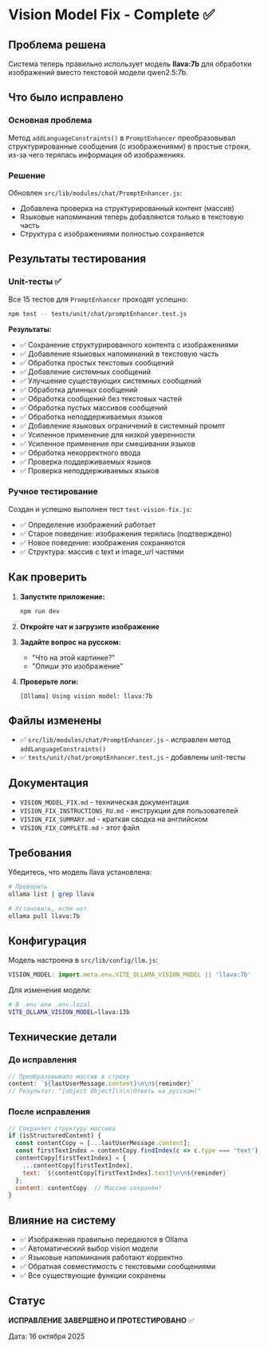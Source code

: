 # Vision Model Fix - Complete ✅

## Проблема решена

Система теперь правильно использует модель **llava:7b** для обработки изображений вместо текстовой модели qwen2.5:7b.

## Что было исправлено

### Основная проблема
Метод `addLanguageConstraints()` в `PromptEnhancer` преобразовывал структурированные сообщения (с изображениями) в простые строки, из-за чего терялась информация об изображениях.

### Решение
Обновлен `src/lib/modules/chat/PromptEnhancer.js`:
- Добавлена проверка на структурированный контент (массив)
- Языковые напоминания теперь добавляются только в текстовую часть
- Структура с изображениями полностью сохраняется

## Результаты тестирования

### Unit-тесты ✅
Все 15 тестов для `PromptEnhancer` проходят успешно:

```bash
npm test -- tests/unit/chat/promptEnhancer.test.js
```

**Результаты:**
- ✅ Сохранение структурированного контента с изображениями
- ✅ Добавление языковых напоминаний в текстовую часть
- ✅ Обработка простых текстовых сообщений
- ✅ Добавление системных сообщений
- ✅ Улучшение существующих системных сообщений
- ✅ Обработка длинных сообщений
- ✅ Обработка сообщений без текстовых частей
- ✅ Обработка пустых массивов сообщений
- ✅ Обработка неподдерживаемых языков
- ✅ Добавление языковых ограничений в системный промпт
- ✅ Усиленное применение для низкой уверенности
- ✅ Усиленное применение при смешивании языков
- ✅ Обработка некорректного ввода
- ✅ Проверка поддерживаемых языков
- ✅ Проверка неподдерживаемых языков

### Ручное тестирование
Создан и успешно выполнен тест `test-vision-fix.js`:
- ✅ Определение изображений работает
- ✅ Старое поведение: изображения терялись (подтверждено)
- ✅ Новое поведение: изображения сохраняются
- ✅ Структура: массив с text и image_url частями

## Как проверить

1. **Запустите приложение:**
   ```bash
   npm run dev
   ```

2. **Откройте чат и загрузите изображение**

3. **Задайте вопрос на русском:**
   - "Что на этой картинке?"
   - "Опиши это изображение"

4. **Проверьте логи:**
   ```
   [Ollama] Using vision model: llava:7b
   ```

## Файлы изменены

- ✅ `src/lib/modules/chat/PromptEnhancer.js` - исправлен метод `addLanguageConstraints()`
- ✅ `tests/unit/chat/promptEnhancer.test.js` - добавлены unit-тесты

## Документация

- `VISION_MODEL_FIX.md` - техническая документация
- `VISION_FIX_INSTRUCTIONS_RU.md` - инструкции для пользователей
- `VISION_FIX_SUMMARY.md` - краткая сводка на английском
- `VISION_FIX_COMPLETE.md` - этот файл

## Требования

Убедитесь, что модель llava установлена:

```bash
# Проверить
ollama list | grep llava

# Установить, если нет
ollama pull llava:7b
```

## Конфигурация

Модель настроена в `src/lib/config/llm.js`:

```javascript
VISION_MODEL: import.meta.env.VITE_OLLAMA_VISION_MODEL || 'llava:7b'
```

Для изменения модели:
```bash
# В .env или .env.local
VITE_OLLAMA_VISION_MODEL=llava:13b
```

## Технические детали

### До исправления
```javascript
// Преобразовывало массив в строку
content: `${lastUserMessage.content}\n\n${reminder}`
// Результат: "[object Object]\n\n(Ответь на русском)"
```

### После исправления
```javascript
// Сохраняет структуру массива
if (isStructuredContent) {
  const contentCopy = [...lastUserMessage.content];
  const firstTextIndex = contentCopy.findIndex(c => c.type === 'text');
  contentCopy[firstTextIndex] = {
    ...contentCopy[firstTextIndex],
    text: `${contentCopy[firstTextIndex].text}\n\n${reminder}`
  };
  content: contentCopy  // Массив сохранён!
}
```

## Влияние на систему

- ✅ Изображения правильно передаются в Ollama
- ✅ Автоматический выбор vision модели
- ✅ Языковые напоминания работают корректно
- ✅ Обратная совместимость с текстовыми сообщениями
- ✅ Все существующие функции сохранены

## Статус

**ИСПРАВЛЕНИЕ ЗАВЕРШЕНО И ПРОТЕСТИРОВАНО** ✅

Дата: 16 октября 2025
